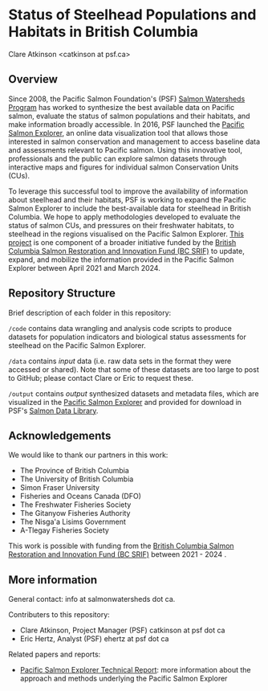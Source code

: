 # Status of Steelhead Populations and Habitats in British Columbia

Clare Atkinson \<catkinson at psf.ca\>

## Overview

Since 2008, the Pacific Salmon Foundation's (PSF) [Salmon Watersheds Program](https://salmonwatersheds.ca/) has worked to synthesize the best available data on Pacific salmon, evaluate the status of salmon populations and their habitats, and make information broadly accessible. In 2016, PSF launched the [Pacific Salmon Explorer](https://www.salmonexplorer.ca/#!/), an online data visualization tool that allows those interested in salmon conservation and management to access baseline data and assessments relevant to Pacific salmon. Using this innovative tool, professionals and the public can explore salmon datasets through interactive maps and figures for individual salmon Conservation Units (CUs).

To leverage this successful tool to improve the availability of information about steelhead and their habitats, PSF is working to expand the Pacific Salmon Explorer to include the best-available data for steelhead in British Columbia. We hope to apply methodologies developed to evaluate the status of salmon CUs, and pressures on their freshwater habitats, to steelhead in the regions visualised on the Pacific Salmon Explorer. [This project](https://salmonwatersheds.ca/projects/steelhead-a-snapshot-of-bc-populations-and-their-habitats/) is one component of a broader initiative funded by the [British Columbia Salmon Restoration and Innovation Fund (BC SRIF)](https://www.dfo-mpo.gc.ca/fisheries-peches/initiatives/fish-fund-bc-fonds-peche-cb/index-eng.html) to update, expand, and mobilize the information provided in the Pacific Salmon Explorer between April 2021 and March 2024.

## Repository Structure

Brief description of each folder in this repository:

`/code` contains data wrangling and analysis code scripts to produce datasets for population indicators and biological status assessments for steelhead on the Pacific Salmon Explorer.

`/data` contains *input* data (i.e. raw data sets in the format they were accessed or shared). Note that some of these datasets are too large to post to GitHub; please contact Clare or Eric to request these.

`/output` contains *output* synthesized datasets and metadata files, which are visualized in the [Pacific Salmon Explorer](https://www.salmonexplorer.ca/#!/) and provided for download in PSF's [Salmon Data Library](https://data.salmonwatersheds.ca/data-library/).

## Acknowledgements

We would like to thank our partners in this work:

-   The Province of British Columbia
-   The University of British Columbia
-   Simon Fraser University
-   Fisheries and Oceans Canada (DFO)
-   The Freshwater Fisheries Society
-   The Gitanyow Fisheries Authority
-   The Nisga'a Lisims Government
-   A-Tlegay Fisheries Society

This work is possible with funding from the [British Columbia Salmon Restoration and Innovation Fund (BC SRIF)](https://www.dfo-mpo.gc.ca/fisheries-peches/initiatives/fish-fund-bc-fonds-peche-cb/index-eng.html) between 2021 - 2024 .

## More information

General contact: info at salmonwatersheds dot ca.

Contributers to this repository:

-   Clare Atkinson, Project Manager (PSF) catkinson at psf dot ca
-   Eric Hertz, Analyst (PSF) ehertz at psf dot ca

Related papers and reports:

-   [Pacific Salmon Explorer Technical Report](https://salmonwatersheds.ca/library/lib_475/): more information about the approach and methods underlying the Pacific Salmon Explorer
